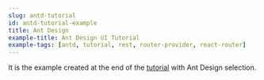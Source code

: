 ```yaml
---
slug: antd-tutorial
id: antd-tutorial-example
title: Ant Design
example-title: Ant Design UI Tutorial
example-tags: [antd, tutorial, rest, router-provider, react-router]
---
```


It is the example created at the end of the [tutorial](/docs/tutorial/introduction/index/) with Ant Design selection.

<br/>

<StackblitzExample path="tutorial-antd" />
